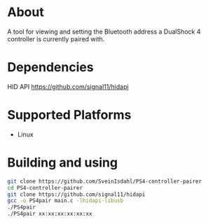 # About

A tool for viewing and setting the Bluetooth address a DualShock 4 controller is currently paired with.

# Dependencies

HID API https://github.com/signal11/hidapi

# Supported Platforms
* Linux

# Building and using

``` bash
git clone https://github.com/SveinIsdahl/PS4-controller-pairer
cd PS4-controller-pairer
git clone https://github.com/signal11/hidapi
gcc -o PS4pair main.c -lhidapi-libusb
./PS4pair
./PS4pair xx:xx:xx:xx:xx:xx
```
